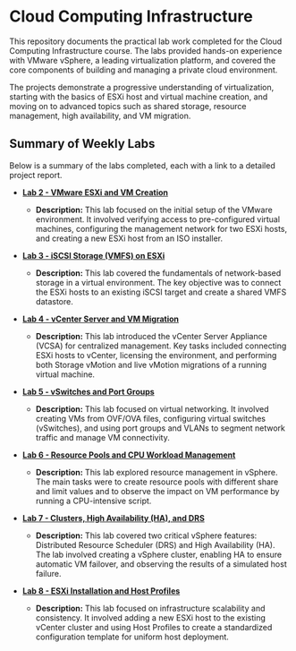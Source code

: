 # Cloud Computing Infrastructure

This repository documents the practical lab work completed for the Cloud Computing Infrastructure course. The labs provided hands-on experience with VMware vSphere, a leading virtualization platform, and covered the core components of building and managing a private cloud environment.

The projects demonstrate a progressive understanding of virtualization, starting with the basics of ESXi host and virtual machine creation, and moving on to advanced topics such as shared storage, resource management, high availability, and VM migration.

## Summary of Weekly Labs

Below is a summary of the labs completed, each with a link to a detailed project report.

*   **[Lab 2 - VMware ESXi and VM Creation](./Week2_Lab/README.md)**
    *   **Description:** This lab focused on the initial setup of the VMware environment. It involved verifying access to pre-configured virtual machines, configuring the management network for two ESXi hosts, and creating a new ESXi host from an ISO installer.

*   **[Lab 3 - iSCSI Storage (VMFS) on ESXi](./Week3_Lab/README.md)**
    *   **Description:** This lab covered the fundamentals of network-based storage in a virtual environment. The key objective was to connect the ESXi hosts to an existing iSCSI target and create a shared VMFS datastore.

*   **[Lab 4 - vCenter Server and VM Migration](./Week4_Lab/README.md)**
    *   **Description:** This lab introduced the vCenter Server Appliance (VCSA) for centralized management. Key tasks included connecting ESXi hosts to vCenter, licensing the environment, and performing both Storage vMotion and live vMotion migrations of a running virtual machine.

*   **[Lab 5 - vSwitches and Port Groups](./Week5_Lab/README.md)**
    *   **Description:** This lab focused on virtual networking. It involved creating VMs from OVF/OVA files, configuring virtual switches (vSwitches), and using port groups and VLANs to segment network traffic and manage VM connectivity.

*   **[Lab 6 - Resource Pools and CPU Workload Management](./Week6_Lab/README.md)**
    *   **Description:** This lab explored resource management in vSphere. The main tasks were to create resource pools with different share and limit values and to observe the impact on VM performance by running a CPU-intensive script.

*   **[Lab 7 - Clusters, High Availability (HA), and DRS](./Week7_Lab/README.md)**
    *   **Description:** This lab covered two critical vSphere features: Distributed Resource Scheduler (DRS) and High Availability (HA). The lab involved creating a vSphere cluster, enabling HA to ensure automatic VM failover, and observing the results of a simulated host failure.

*   **[Lab 8 - ESXi Installation and Host Profiles](./Week8_Lab/README.md)**
    *   **Description:** This lab focused on infrastructure scalability and consistency. It involved adding a new ESXi host to the existing vCenter cluster and using Host Profiles to create a standardized configuration template for uniform host deployment.
